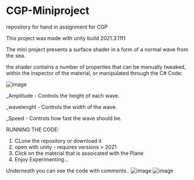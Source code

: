 # CGP-Miniproject

repository for hand in assignment for CGP 

This project was made with unity build 2021.3.11f1

The mini project presents a surface shader in a form of a normal wave from the sea.

the shader contains a number of properties that can be manually tweaked, within the inspector of the material, or manipulated through the C# Code:

![image](https://user-images.githubusercontent.com/72735381/205134701-914f1620-fad6-46ef-aa18-335c83227216.png)

_Amplitude - Controls the height of each wave.

_wavelenght - Controls the width of the wave.

_Speed - Controls how fast the wave should be.


RUNNING THE CODE:

1. CLone the repository or download it 
2. open with unity - requires versions > 2021
3. Click on the material that is assoicated with the Plane
4. Enjoy Experimenting...

Underneath you can see the code with comments..
![image](https://user-images.githubusercontent.com/72735381/205137835-33fcccce-fc69-42e8-9b08-ac3e564b6f3b.png)
![image](https://user-images.githubusercontent.com/72735381/205137950-b3783e2b-d837-4217-9140-c2a6021cb52a.png)

